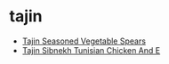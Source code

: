 # tajin

 * [Tajin Seasoned Vegetable Spears](index/t/tajin-seasoned-vegetable-spears.json)
 * [Tajin Sibnekh Tunisian Chicken And E](index/t/tajin-sibnekh-tunisian-chicken-and-e.json)
